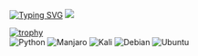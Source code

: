 [![Typing SVG](https://readme-typing-svg.herokuapp.com?color=%2336BCF7&lines=Python+developer)](https://git.io/typing-svg)
![](https://komarev.com/ghpvc/?username=thedeaddan&label=Просмотры+профиля&color=blueviolet&style=flat-square)  

[![trophy](https://github-profile-trophy.vercel.app/?username=thedeaddan&theme=gruvbox)](https://github.com/thedeaddan/github-profile-trophy)  
![Python](https://img.shields.io/badge/python-3670A0?style=for-the-badge&logo=python&logoColor=ffdd54)
![Manjaro](https://img.shields.io/badge/Manjaro-35BF5C?style=for-the-badge&logo=Manjaro&logoColor=white)
![Kali](https://img.shields.io/badge/Kali-268BEE?style=for-the-badge&logo=kalilinux&logoColor=white)
![Debian](https://img.shields.io/badge/Debian-D70A53?style=for-the-badge&logo=debian&logoColor=white)
![Ubuntu](https://img.shields.io/badge/Ubuntu-E95420?style=for-the-badge&logo=ubuntu&logoColor=white)
